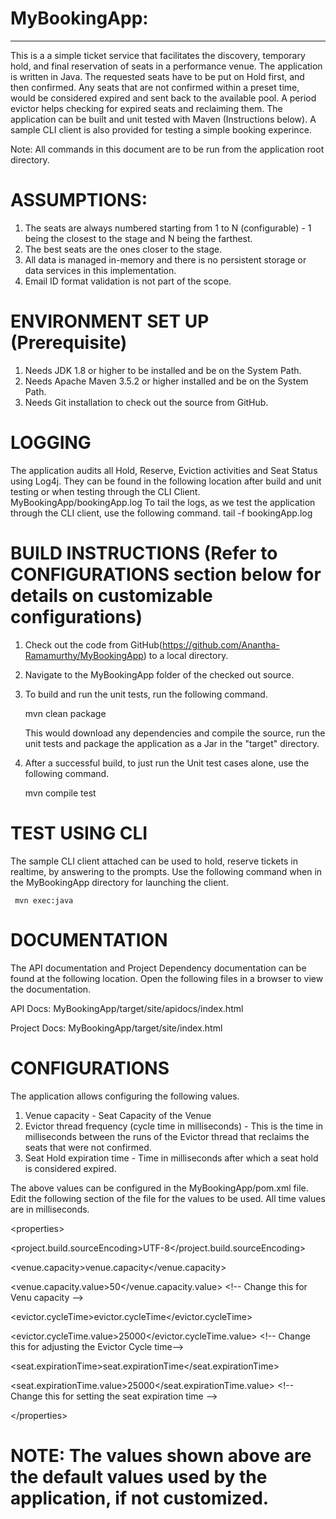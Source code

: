 # MyBookingApp:
-------------
This is a  a simple ticket service that facilitates the discovery, temporary hold, and final reservation of seats in a performance venue.
The application is written in Java.
The requested seats have to be put on Hold first, and then confirmed.
Any seats that are not confirmed within a preset time, would be considered expired and sent back to the available pool. A period evictor helps checking for expired seats and reclaiming them.
The application can be built and unit tested with Maven (Instructions below).
A sample CLI client is also provided for testing a simple booking experince.

Note: All commands in this document are to be run from the application root directory.


# ASSUMPTIONS:
1. The seats are always numbered starting from 1 to N (configurable) - 1 being the closest to the stage and N being the farthest.
2. The best seats are the ones closer to the stage. 
3. All data is managed in-memory and there is no persistent storage or data services in this implementation.
4. Email ID format validation is not part of the scope.


# ENVIRONMENT SET UP (Prerequisite)
1. Needs JDK 1.8 or higher to be installed and be on the System Path.
2. Needs Apache Maven 3.5.2 or higher installed and be on the System Path.
3. Needs Git installation to check out the source from GitHub.


# LOGGING
The application audits all Hold, Reserve, Eviction activities and Seat Status using Log4j.
They can be found in the following location after build and unit testing or when testing through the CLI Client.
        MyBookingApp/bookingApp.log
To tail the logs, as we test the application through the CLI client, use the following command.
        tail -f bookingApp.log


# BUILD INSTRUCTIONS (Refer to CONFIGURATIONS section below for details on customizable configurations)
1. Check out the code from GitHub(https://github.com/Anantha-Ramamurthy/MyBookingApp) to a local directory.
2. Navigate to the MyBookingApp folder of the checked out source.
3. To build and run the unit tests, run the following command.

     mvn clean package
		
    This would download any dependencies and compile the source, run the unit tests and package the application as a Jar in the "target" directory.
4. After a successful build, to just run the Unit test cases alone, use the following command.

     mvn compile test


# TEST USING CLI
The sample CLI client attached can be used to hold, reserve tickets in realtime, by answering to the prompts. 
Use the following command when in the MyBookingApp directory for launching the client.

     mvn exec:java


# DOCUMENTATION
The API documentation and Project Dependency documentation can be found at the following location. Open the following files in a browser to view the documentation.

API Docs: MyBookingApp/target/site/apidocs/index.html

Project Docs: MyBookingApp/target/site/index.html


# CONFIGURATIONS
The application allows configuring the following values.
1. Venue capacity - Seat Capacity of the Venue
2. Evictor thread frequency (cycle time in milliseconds) - This is the time in milliseconds between the runs of the Evictor thread that reclaims the seats that were not confirmed.
3. Seat Hold expiration time - Time in milliseconds after which a seat hold is considered expired.

The above values can be configured in the MyBookingApp/pom.xml file. Edit the following section of the file for the values to be used. All time values are in milliseconds.

&lt;properties&gt;

 &lt;project.build.sourceEncoding&gt;UTF-8&lt;/project.build.sourceEncoding&gt;
  
  &lt;venue.capacity&gt;venue.capacity&lt;/venue.capacity&gt;
	
  &lt;venue.capacity.value&gt;50&lt;/venue.capacity.value&gt; &lt;!-- Change this for Venu capacity --&gt;
	
  &lt;evictor.cycleTime&gt;evictor.cycleTime&lt;/evictor.cycleTime&gt;
	
  &lt;evictor.cycleTime.value&gt;25000&lt;/evictor.cycleTime.value&gt; &lt;!-- Change this for adjusting the Evictor Cycle time--&gt;
	
  &lt;seat.expirationTime&gt;seat.expirationTime&lt;/seat.expirationTime&gt;
	
  &lt;seat.expirationTime.value&gt;25000&lt;/seat.expirationTime.value&gt; &lt;!-- Change this for setting the seat expiration time --&gt;
  
&lt;/properties&gt;

# NOTE: The values shown above are the default values used by the application, if not customized.

